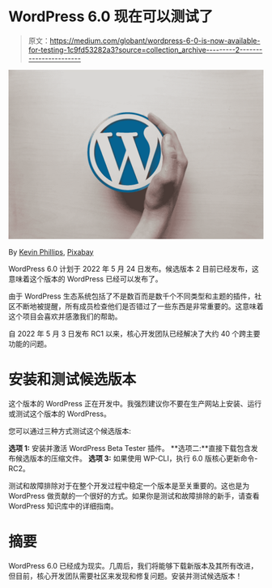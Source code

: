 # WordPress 6.0 现在可以测试了

> 原文：<https://medium.com/globant/wordpress-6-0-is-now-available-for-testing-1c9fd53282a3?source=collection_archive---------2----------------------->

![](img/91b7782fae0149e0b8e64cfba4884954.png)

By [Kevin Phillips](https://pixabay.com/es/users/27707-27707/?utm_source=link-attribution&utm_medium=referral&utm_campaign=image&utm_content=589121), [Pixabay](https://pixabay.com/es/?utm_source=link-attribution&utm_medium=referral&utm_campaign=image&utm_content=589121)

WordPress 6.0 计划于 2022 年 5 月 24 日发布。候选版本 2 目前已经发布，这意味着这个版本的 WordPress 已经可以发布了。

由于 WordPress 生态系统包括了不是数百而是数千个不同类型和主题的插件，社区不断地被提醒，所有成员检查他们是否错过了一些东西是非常重要的。这意味着这个项目会喜欢并感激我们的帮助。

自 2022 年 5 月 3 日发布 RC1 以来，核心开发团队已经解决了大约 40 个跨主要功能的问题。

# 安装和测试候选版本

这个版本的 WordPress 正在开发中。我强烈建议你不要在生产网站上安装、运行或测试这个版本的 WordPress。

您可以通过三种方式测试这个候选版本:

**选项 1:** 安装并激活 WordPress Beta Tester 插件。
**选项二:**直接下载包含发布候选版本的压缩文件。
**选项 3:** 如果使用 WP-CLI，执行 6.0 版核心更新命令-RC2。

测试和故障排除对于在整个开发过程中稳定一个版本是至关重要的。这也是为 WordPress 做贡献的一个很好的方式。如果你是测试和故障排除的新手，请查看 WordPress 知识库中的详细指南。

# 摘要

WordPress 6.0 已经成为现实。几周后，我们将能够下载新版本及其所有改进，但目前，核心开发团队需要社区来发现和修复问题。安装并测试候选版本！